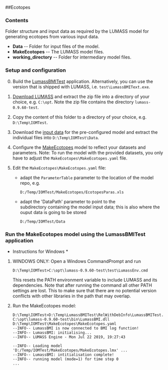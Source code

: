 ##Ecotopes

### Contents
Folder structure and input data as required by the LUMASS model 
for generating ecotopes from various input data. 

- **Data** -- Folder for input files of the model.
- **MakeEcotopes** -- The LUMASS model files.
- **working_directory** -- Folder for intermediary model files.

### Setup and configuration

0. Build the [LumassBMITest](https://github.com/niwa/interoperable_land_water_models/tree/master/Examples/BMI/LumassBMI/src) application. Alternatively, you can use the version that is shipped with LUMASS, i.e. `test\LumassBMIText.exe`.  

1. [Download LUMASS](ftp://ftp.landcareresearch.co.nz/HerzigA/lumass-0.9.60-test.zip) 
   and extract the zip file into a directory of your choice, e.g. `C:\opt`. Note 
   the zip file contains the directory `lumass-0.9.60-test`.

2. Copy the content of this folder to a directory of your choice, e.g. `D:\Temp\IOMTest`.
  
3. Download the [input data](ftp://ftp.landcareresearch.co.nz/HerzigA/Data.zip) for the pre-configured model and extract the individual files 
   into `D:\Temp\IOMTest\Data`.
 
  
4. Configure the [MakeEcotopes](https://github.com/niwa/interoperable_land_water_models/tree/master/Examples/BMI/LumassBMI/Ecotopes/MakeEcotopes) model to reflect your datasets and parameters. Note: To run the model with the provided datasets, you only have to adjust the `MakeEcotopes\MakeEcotopes.yaml` file.

5. Edit the `MakeEcotopes\MakeEcotopes.yaml` file:
		
	- adapt the `ParameterTable` parameter to the location
	  of the model repo, e.g. 
	  ```
	  D:/Temp/IOMTest/MakeEcotopes/EcotopesParas.xls
	  ```
		
	- adapt the 'DataPath' parameter to point to the   
	  subdirectory containing the model input data; this 
	  is also where the ouput data is going to be stored
	  
	  ```
	  D:/Temp/IOMTest/Data
	  ```

### Run the MakeEcotopes model using the LumassBMITest application

* Instructions for Windows *
	  
1. 	WINDOWS ONLY: Open a Windows CommandPrompt and run
	```
	D:\Temp\IOMTest>C:\opt\lumass-0.9.60-test\test\LumassEnv.cmd 
	```
	This resets the PATH environment variable to include LUMASS and its 
	dependencies. Note that after running the command all other PATH settings
	are lost. This to make sure that there are no potential version conflicts
	with other libraries in the path that may overlap.
	
2.	Run the MakeEcotopes model: 
	```
	D:\Temp\IOMTest>D:\Temp\LumassBMITest\RelWithDebInfo\LumassBMITest.exe C:\opt\lumass-0.9.60-test\bin\LumassBMI.dll D:\Temp\IOMTest\MakeEcotopes\MakeEcotopes.yaml
	--INFO-- LumassBMI is now connected to BMI log function!
	--INFO-- LumassBMI: initialising...
	--INFO-- LUMASS Engine - Mon Jul 22 2019, 19:27:43

	--INFO-- Loading model 'D:/Temp/IOMTest/MakeEcotopes/MakeEcotopes.lmx' ...
	--INFO-- LumassBMI: intitialisation complete!
	--INFO-- running model (mode=1) for time step 0	
	...
	```


	  

